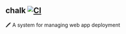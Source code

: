 ## chalk [![CI](https://github.com/Basicprogrammer10/chalk/actions/workflows/rust.yml/badge.svg)](https://github.com/Basicprogrammer10/chalk/actions/workflows/rust.yml)

🖍 A system for managing web app deployment
